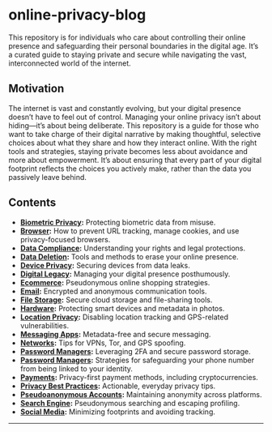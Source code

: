 # online-privacy-blog
This repository is for individuals who care about controlling their online presence and safeguarding their personal boundaries in the digital age. It’s a curated guide to staying private and secure while navigating the vast, interconnected world of the internet.

## Motivation
The internet is vast and constantly evolving, but your digital presence doesn’t have to feel out of control. Managing your online privacy isn’t about hiding—it’s about being deliberate. This repository is a guide for those who want to take charge of their digital narrative by making thoughtful, selective choices about what they share and how they interact online.
With the right tools and strategies, staying private becomes less about avoidance and more about empowerment. It’s about ensuring that every part of your digital footprint reflects the choices you actively make, rather than the data you passively leave behind.

## Contents

- **[Biometric Privacy](docs/Biometric_Privacy.md):** Protecting biometric data from misuse.
- **[Browser](docs/Browser.md):** How to prevent URL tracking, manage cookies, and use privacy-focused browsers.
- **[Data Compliance](docs/Data_Compliance.md):** Understanding your rights and legal protections.
- **[Data Deletion](docs/Data_Deletion.md):** Tools and methods to erase your online presence.
- **[Device Privacy](docs/Device_Privacy.md):** Securing devices from data leaks.
- **[Digital Legacy](docs/Digital_Legacy.md):** Managing your digital presence posthumously.
- **[Ecommerce](docs/Ecommerce.md):** Pseudonymous online shopping strategies.
- **[Email](docs/Email.md):** Encrypted and anonymous communication tools.
- **[File Storage](docs/File_Storage.md):** Secure cloud storage and file-sharing tools.
- **[Hardware](docs/Hardware.md):** Protecting smart devices and metadata in photos.
- **[Location Privacy](docs/Location_Privacy.md):** Disabling location tracking and GPS-related vulnerabilities.
- **[Messaging Apps](docs/Messaging_Apps.md):** Metadata-free and secure messaging.
- **[Networks](docs/Networks.md):** Tips for VPNs, Tor, and GPS spoofing.
- **[Password Managers](docs/Password_Managers.md):** Leveraging 2FA and secure password storage.
- **[Password Managers](docs/Phone_Numbers.md):** Strategies for safeguarding your phone number from being linked to your identity.
- **[Payments](docs/Payments.md):** Privacy-first payment methods, including cryptocurrencies.
- **[Privacy Best Practices](docs/Privacy_Best_Practices.md):** Actionable, everyday privacy tips.
- **[Pseudoanonymous Accounts](docs/Psuedoanonymous_Accounts.md):** Maintaining anonymity across platforms.
- **[Search Engine](docs/Search_Engine.md):** Pseudonymous searching and escaping profiling.
- **[Social Media](docs/Social_Media.md):** Minimizing footprints and avoiding tracking.

---
